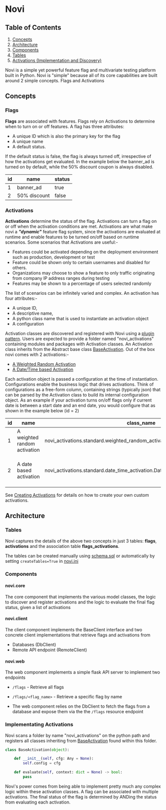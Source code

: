 # Novi
## Table of Contents

1. [Concepts](#concepts)
2. [Architecture](#architecture)
  3. [Components](#components)
  4. [Tables](#tables)
  5. [Activations (Implementation and Discovery)](#activations-implementation-and-discovery)

Novi is a simple yet powerful feature flag and multivariate testing platform built in Python. Novi is "simple" because all of its core capabilities are built around 2 simple concepts. Flags and Activations


## Concepts
### Flags

**Flags** are associated with features. Flags rely on Activations to determine when to turn on or off features. A flag has three attributes:
- A unique ID which is also the primary key for the flag
- A unique name
- A default status.

If the default status is false, the flag is always turned off, irrespective of how the activations get evaluated.
In the example below the banner_ad is turned on by default, while the 50% discount coupon is always disabled.

| id 	| name         	| status 	|
|----	|--------------	|--------	|
| 1  	| banner_ad    	| true   	|
| 2  	| 50% discount 	| false  	|

### Activations
**Activations** determine the status of the flag. Activations can turn a flag on or off when the activation conditions are met. Activations are what make novi a **_"dynamic"_** feature flag system, since the activations are evaluated at runtime and enable features to be turned on/off based on runtime scenarios. Some scenarios that Activations are useful:-
- Features could be activated depending on the deployment environment such as production, development or test
- Feature could be shown only to certain usernames and disabled for others.
- Organizations may choose to show a feature to only traffic originating from company IP address ranges during testing
- Features may be shown to a percentage of users selected randomly

The list of scenarios can be infinitely varied and complex. An activation has four attributes:-
- A unique ID,
- A descriptive name,
- A python class name that is used to instantiate an activation object
- A configuration

Activation classes are discovered and registered with Novi using a [plugin pattern](https://packaging.python.org/en/latest/guides/creating-and-discovering-plugins/#using-namespace-packages). Users are expected to provide a folder named "novi_activations" containing modules and packages with Activation classes. An Activation class inherits from the Abstract base class [BaseActivation](src/novi/core/__init__.py).
Out of the box novi comes with 2 activations:-
- [A Weighted Random Activation](src/novi_activations/standard/weighted_random_activation.py)
- [A Date/Time based Activation](src/novi_activations/standard/date_time_activation.py)

Each activation object is passed a configuration at the time of instantiation. Configurations enable the business logic that drives activations. Think of configurations as a free-form column, containing strings (typically json) that can be parsed by the Activation class to build its internal configuration object.
As an example if your activation turns on/off flags only if current date is between a start date and an end date, you would configure that as shown in the example below (id = 2)  

| id 	 | name 	                          | class_name 	                                               | config   	                                                                                                         |
|------|----------------------------------|--------------------------------------------------------------|-------------------------------------------------------------------------------------------------------------------|
| 1	   | A weighted random activation     | 	novi_activations.standard.weighted_random_activation.WeightedRandomActivation  | { "splits":[100, 0, 0], "variations":["A", "B", "C"]}                                        |
| 2	   | A date based activation          | 	novi_activations.standard.date_time_activation.DateTimeActivation | {"startDateTime":"11/26/2023 12:00 AM","endDateTime":"11/28/2023 12:00 AM","format": "%m/%d/%Y %I:%M %p"} |

See [Creating Activations]() for details on how to create your own custom activations.

## Architecture

### Tables
Novi captures the details of the above two concepts in just 3 tables: **flags**, **activations** and the association table **flags_activations**. 

The tables can be created manually using [schema.sql](schema.sql) or automatically by setting
`createTables=True` in [novi.ini](novi.ini)

### Components

#### novi.core

The core component that implements the various model classes, the logic to discover and register activations and the logic to evaluate the final flag status, given a list of activations

#### novi.client

The client component implements the BaseClient interface and two concrete client implementations that retrieve flags and activations from

- Databases (DbClient)
- Remote API endpoint (RemoteClient)

#### novi.web

The web component implements a simple flask API server to implement two endpoints

- `/flags` - Retrieve all flags
- `/flags/<flag_name>` - Retrieve a specific flag by name

- The web component relies on the DbClient to fetch the flags from a database and expose them via the the `/flags`  resource endpoint


### Implementating Activations

Novi scans a folder by name "novi_activations" on the python path and registers all classes inheriting from [BaseActivation](src/novi/core/__init__.py) found within this folder.

```python
class BaseActivation(object):

    def __init__(self, cfg: Any = None):
        self.config = cfg

    def evaluate(self, context: dict = None) -> bool:
        pass
```
Novi's power comes from being able to implement pretty much any complex logic within these activation classes. 
A flag can be associated with multiple activations. The final status of the flag is determined by ANDing the status from evaluating each activation.
